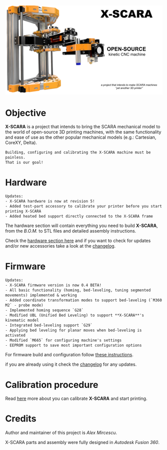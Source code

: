 ![X-SCARA](images/repository-logo.png)

Objective
===
**X-SCARA** is a project that intends to bring the SCARA mechanical model to the world of open-source 3D printing machines, with the same functionality and ease of use as the other popular mechanical models (e.g.: Cartesian, CoreXY, Delta).

    Building, configuring and calibrating the X-SCARA machine must be painless.
    That is our goal!

Hardware
===

    Updates: 
    - X-SCARA hardware is now at revision 5!
    - Added test-part accessory to calibrate your printer before you start printing X-SCARA
    - Added heated bed support directly connected to the X-SCARA frame

The hardware section will contain everything you need to build **X-SCARA**, from the *B.O.M.* to STL files and detailed assembly instructions. 

Check the [hardware section here](hardware/README.md) and if you want to check for updates and/or new accessories take a look at the [changelog](hardware/CHANGELOG.md).

Firmware
===
    Updates:
    - X-SCARA firmware version is now 0.4 BETA!
    - All basic functionality (homing, bed-leveling, tuning segmented movements) implemented & working
    - Added coordinate transformation modes to support bed-leveling (`M360 M2` - probe mode)
    - Implemented homing sequence `G28` 
    - Modified UBL (Unified Bed Leveling) to support **X-SCARA**'s kinematic model
    - Integrated bed-leveling support `G29`
    - Applying bed leveling for planar moves when bed-leveling is activated
    - Modified `M665` for configuring machine's settings
    - EEPROM support to save most important configuration options

For firmware build and configuration follow [these instructions](firmware/README.md).

 if you are already using it check the [changelog](firmware/CHANGELOG.md) for any updates.

Calibration procedure
===
Read [here](CALIBRATION.md) more about you can calibrate **X-SCARA** and start printing.

Credits
===
Author and maintainer of this project is *Alex Mircescu*.

X-SCARA parts and assembly were fully designed in *Autodesk Fusion 360*.

